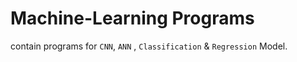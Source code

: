 # Machine-Learning Programs

contain programs for `CNN`, `ANN` , `Classification` & `Regression` Model.
 
